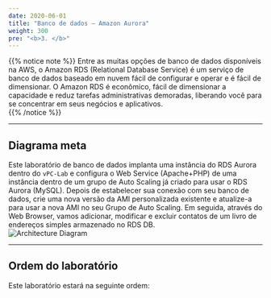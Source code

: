 ```yaml
---
date: 2020-06-01
title: "Banco de dados — Amazon Aurora"  
weight: 300
pre: "<b>3. </b>"
---
```

  
{{% notice note %}}
Entre as muitas opções de banco de dados disponíveis na AWS, o Amazon RDS (Relational Database Service) é um serviço de banco de dados baseado em nuvem fácil de configurar e operar e é fácil de dimensionar. O Amazon RDS é econômico, fácil de dimensionar a capacidade e reduz tarefas administrativas demoradas, liberando você para se concentrar em seus negócios e aplicativos.  
{{% /notice %}}
  
----
  
## Diagrama meta  
Este laboratório de banco de dados implanta uma instância do RDS Aurora dentro do `vPC-Lab` e configura o Web Service (Apache+PHP) de uma instância dentro de um grupo de Auto Scaling já criado para usar o RDS Aurora (MySQL). Depois de estabelecer sua conexão com seu banco de dados, crie uma nova versão da AMI personalizada existente e atualize-a para usar a nova AMI no seu Grupo de Auto Scaling. Em seguida, através do Web Browser, vamos adicionar, modificar e excluir contatos de um livro de endereços simples armazenado no RDS DB.  
![Architecture Diagram](/images/rds/gid-rds-01.svg)
  
----
  
## Ordem do laboratório  
Este laboratório estará na seguinte ordem:  
  
  
  
  
  
  
